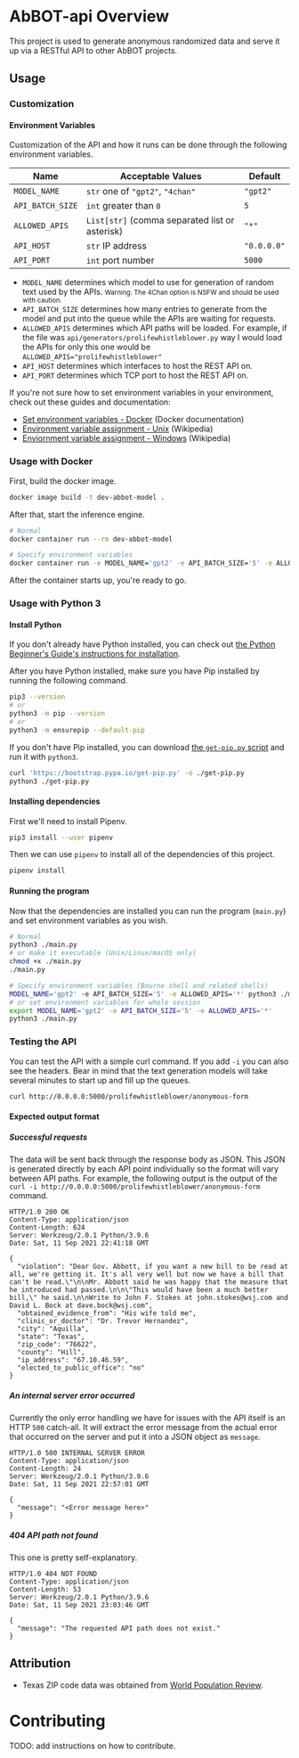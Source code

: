 # AbBOT-api Overview

This project is used to generate anonymous randomized data and serve it up via a RESTful API to other AbBOT projects.

## Usage

### Customization

#### Environment Variables

Customization of the API and how it runs can be done through the following environment variables.

| Name             | Acceptable Values                              | Default     |
| ---------------- | ---------------------------------------------- | ----------- |
| `MODEL_NAME`     | `str` one of `"gpt2"`, `"4chan"`               | `"gpt2"`    |
| `API_BATCH_SIZE` | `int` greater than `0`                         | `5`         |
| `ALLOWED_APIS`   | `List[str]` (comma separated list or asterisk) | `"*"`       |
| `API_HOST`       | `str` IP address                               | `"0.0.0.0"` |
| `API_PORT`       | `int` port number                              | `5000`      |

- `MODEL_NAME` determines which model to use for generation of random text used by the APIs. <small>Warning: The 4Chan option is NSFW and should be used with caution.</small>
- `API_BATCH_SIZE` determines how many entries to generate from the model and put into the queue while the APIs are waiting for requests.
- `ALLOWED_APIS` determines which API paths will be loaded. For example, if the file was `api/generators/prolifewhistleblower.py` way I would load the APIs for only this one would be `ALLOWED_APIS="prolifewhistleblower"`
- `API_HOST` determines which interfaces to host the REST API on.
- `API_PORT` determines which TCP port to host the REST API on.

If you're not sure how to set environment variables in your environment, check out these guides and documentation:

- [Set environment variables - Docker](https://docs.docker.com/engine/reference/commandline/run/#set-environment-variables--e---env---env-file) (Docker documentation)
- [Environment variable assignment - Unix](https://en.wikipedia.org/wiki/Environment_variable#Assignment:_Unix) (Wikipedia)
- [Enviornment variable assignment - Windows](https://en.wikipedia.org/wiki/Environment_variable#Assignment:_DOS,_OS/2_and_Windows) (Wikipedia)

### Usage with Docker

First, build the docker image.

```bash
docker image build -t dev-abbot-model .
```

After that, start the inference engine.

```bash
# Normal
docker container run --rm dev-abbot-model

# Specify environment variables
docker container run -e MODEL_NAME='gpt2' -e API_BATCH_SIZE='5' -e ALLOWED_APIS='*' --rm dev-abbot-model
```

After the container starts up, you're ready to go.

### Usage with Python 3

#### Install Python

If you don't already have Python installed, you can check out [the Python Beginner's Guide's instructions for installation](https://wiki.python.org/moin/BeginnersGuide/Download).

After you have Python installed, make sure you have Pip installed by running the following command.

```bash
pip3 --version
# or
python3 -m pip --version
# or
python3 -m ensurepip --default-pip
```

If you don't have Pip installed, you can download [the `get-pip.py` script](https://bootstrap.pypa.io/get-pip.py) and run it with `python3`.

```bash
curl 'https://bootstrap.pypa.io/get-pip.py' -o ./get-pip.py
python3 ./get-pip.py
```

#### Installing dependencies

First we'll need to install Pipenv.

```bash
pip3 install --user pipenv
```

Then we can use `pipenv` to install all of the dependencies of this project.

```bash
pipenv install
```

#### Running the program

Now that the dependencies are installed you can run the program (`main.py`) and set environment variables as you wish.

```bash
# Normal
python3 ./main.py
# or make it executable (Unix/Linux/macOS only)
chmod +x ./main.py
./main.py

# Specify environment variables (Bourne shell and related shells)
MODEL_NAME='gpt2' -e API_BATCH_SIZE='5' -e ALLOWED_APIS='*' python3 ./main.py
# or set environment variables for whole session
export MODEL_NAME='gpt2' -e API_BATCH_SIZE='5' -e ALLOWED_APIS='*'
python3 ./main.py
```

### Testing the API

You can test the API with a simple curl command. If you add `-i` you can also see the headers. Bear in mind that the text generation models will take several minutes to start up and fill up the queues.

```bash
curl http://0.0.0.0:5000/prolifewhistleblower/anonymous-form
```

#### Expected output format

##### Successful requests

The data will be sent back through the response body as JSON. This JSON is generated directly by each API point individually so the format will vary between API paths. For example, the following output is the output of the `curl -i http://0.0.0.0:5000/prolifewhistleblower/anonymous-form` command.

```http
HTTP/1.0 200 OK
Content-Type: application/json
Content-Length: 624
Server: Werkzeug/2.0.1 Python/3.9.6
Date: Sat, 11 Sep 2021 22:41:18 GMT

{
  "violation": "Dear Gov. Abbott, if you want a new bill to be read at all, we're getting it. It's all very well but now we have a bill that can't be read.\"\n\nMr. Abbott said he was happy that the measure that he introduced had passed.\n\n\"This would have been a much better bill,\" he said.\n\nWrite to John F. Stokes at john.stokes@wsj.com and David L. Bock at dave.bock@wsj.com",
  "obtained_evidence_from": "His wife told me",
  "clinic_or_doctor": "Dr. Trevor Hernandez",
  "city": "Aquilla",
  "state": "Texas",
  "zip_code": "76622",
  "county": "Hill",
  "ip_address": "67.10.46.59",
  "elected_to_public_office": "no"
}
```

##### An internal server error occurred

Currently the only error handling we have for issues with the API itself is an HTTP `500` catch-all. It will extract the error message from the actual error that occurred on the server and put it into a JSON object as `message`.

```http
HTTP/1.0 500 INTERNAL SERVER ERROR
Content-Type: application/json
Content-Length: 24
Server: Werkzeug/2.0.1 Python/3.9.6
Date: Sat, 11 Sep 2021 22:57:01 GMT

{
  "message": "<Error message here>"
}
```

##### 404 API path not found

This one is pretty self-explanatory.

```http
HTTP/1.0 404 NOT FOUND
Content-Type: application/json
Content-Length: 53
Server: Werkzeug/2.0.1 Python/3.9.6
Date: Sat, 11 Sep 2021 23:03:46 GMT

{
  "message": "The requested API path does not exist."
}
```

## Attribution

- Texas ZIP code data was obtained from [World Population Review](https://worldpopulationreview.com/zips/texas).

# Contributing

TODO: add instructions on how to contribute.

